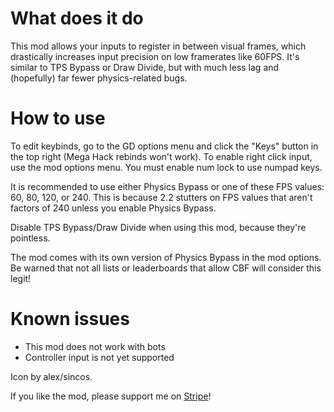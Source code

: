 # What does it do

This mod allows your inputs to register in between visual frames, which drastically increases input precision on low framerates like 60FPS.
It's similar to TPS Bypass or Draw Divide, but with much less lag and (hopefully) far fewer physics-related bugs.

# How to use

To edit keybinds, go to the GD options menu and click the "Keys" button in the top right (Mega Hack rebinds won't work).
To enable right click input, use the mod options menu.
You must enable num lock to use numpad keys.

It is recommended to use either Physics Bypass or one of these FPS values: 60, 80, 120, or 240.
This is because 2.2 stutters on FPS values that aren't factors of 240 unless you enable Physics Bypass.

Disable TPS Bypass/Draw Divide when using this mod, because they're pointless.

The mod comes with its own version of Physics Bypass in the mod options. Be warned that not all lists or leaderboards that allow CBF will consider this legit!

# Known issues

- This mod does not work with bots
- Controller input is not yet supported

Icon by alex/sincos.

If you like the mod, please support me on [Stripe](https://donate.stripe.com/aEU14Eaw9cgiam4288)!